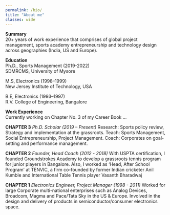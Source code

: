 ```yaml
---
permalink: /bio/
title: "About me"
classes: wide
---
```


**Summary**  
20+ years of work experience that comprises of global project management, sports academy
entrepreneurship and technology design across geographies (India, US and Europe).

**Education**  
Ph.D., Sports Management (2019-2022)  
SDMRCMS, University of Mysore

M.S, Electronics (1998–1999)  
New Jersey Institute of Technology, USA

B.E, Electronics (1993–1997)  
R.V. College of Engineering, Bangalore

**Work Experience**  
Currently working on Chapter No. 3 of my Career Book ...

**CHAPTER 3**
*Ph.D. Scholar (2019 – Present)*
Research: Sports policy review, Strategy and implementation at the grassroots.
Teach: Sports Management, Social Entrepreneurship, Project Management.
Coach: Corporates on goal-setting and performance management. 

**CHAPTER 2**
*Founder, Head Coach (2012 - 2018)*
With USPTA certification, I founded Groundstrokes Academy to develop a grassroots tennis program for junior players in Bangalore. Also, I worked as ‘Head, After School Program’ at TENVIC, a firm co-founded by former Indian cricketer Anil Kumble and International Table Tennis player Vasanth Bharadwaj


**CHAPTER 1**
*Electronics Engineer, Project Manager (1998 - 2011)*
Worked for large Corporate multi-national enterprises such as Analog Devices, Broadcom, Magma and Pace/Tata Sky in the US & Europe. Involved in the design and delivery of products in semiconductor/consumer electronics space.

